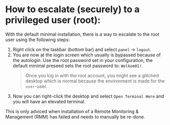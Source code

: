 # How to escalate (securely) to a privileged user (root):

With the default minimal installation, there is a way to escalate to the root user using the following steps:

1. Right click on the taskbar (bottom bar) and select `panel` -> `logout`.
1. You are now at the login screen which usually is bypassed because of the autologin. Use the root password set in your configuration, the default minimal preseed sets the root password to: `Welkom01!`.
    > Once you log in with the root account, you might see a glitched desktop which is normal because the environment is made for the `user`-user.
1. Now you can right-click the desktop and select `Open Terminal Here` and you will have an elevated terminal.

This is only adviced when installation of a Remote Monitoring & Management (RMM) has failed and needs to manually be re-done.
